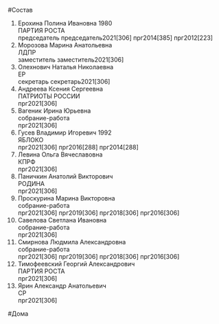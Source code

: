 #Состав  
1. Ерохина Полина Ивановна 1980  
    ПАРТИЯ РОСТА  
    председатель председатель2021[306] прг2014[385] прг2012[223]  
2. Морозова Марина Анатольевна  
    ЛДПР  
    заместитель заместитель2021[306]  
3. Олехнович Наталья Николаевна  
    ЕР  
    секретарь секретарь2021[306]  
4. Андреева Ксения Сергеевна  
    ПАТРИОТЫ РОССИИ  
    прг2021[306]  
5. Вагеник Ирина Юрьевна  
    собрание-работа  
    прг2021[306]  
6. Гусев Владимир Игоревич 1992  
    ЯБЛОКО  
    прг2021[306] прг2016[288] прг2014[288]  
7. Левина Ольга Вячеславовна  
    КПРФ  
    прг2021[306]  
8. Паничкин Анатолий Викторович  
    РОДИНА  
    прг2021[306]  
9. Проскурина Марина Викторовна  
    собрание-работа  
    прг2021[306] прг2019[306] прг2018[306] прг2016[306]  
10. Савелова Светлана Ивановна  
    собрание-работа  
    прг2021[306]  
11. Смирнова Людмила Александровна  
    собрание-работа  
    прг2021[306] прг2019[306] прг2018[306] прг2016[306]  
12. Тимофеевский Георгий Александрович  
    ПАРТИЯ РОСТА  
    прг2021[306]  
13. Ярин Александр Анатольевич  
    СР  
    прг2021[306]  

#Дома  
  
